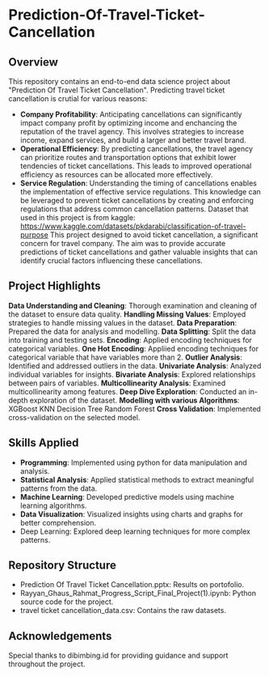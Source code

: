 # Prediction-Of-Travel-Ticket-Cancellation
## Overview
This repository contains an end-to-end data science project about "Prediction Of Travel Ticket Cancellation". Predicting travel ticket cancellation is crutial for various reasons:
- **Company Profitability**: Anticipating cancellations can significantly impact company profit by optimizing income and enchancing the reputation of the travel agency. This involves strategies to increase income, expand services, and build a larger and better travel brand.
- **Operational Efficiency**: By predicting cancellations, the travel agency can prioritize routes and transportation options that exhibit lower tendencies of ticket cancellations. This leads to improved operational efficiency as resources can be allocated more effectively.
- **Service Regulation**: Understanding the timing of cancellations enables the implementation of effective service regulations. This knowledge can be leveraged to prevent ticket cancellations by creating and enforcing regulations that address common cancellation patterns.
Dataset that used in this project is from kaggle:
https://www.kaggle.com/datasets/pkdarabi/classification-of-travel-purpose
This project designed to avoid ticket cancellation, a significant concern for travel company. The aim was to provide accurate predictions of ticket cancellations and gather valuable insights that can identify crucial factors influencing these cancellations.
## Project Highlights
**Data Understanding and Cleaning**: Thorough examination and cleaning of the dataset to ensure data quality.
**Handling Missing Values**: Employed strategies to handle missing values in the dataset.
**Data Preparation**: Prepared the data for analysis and modelling.
**Data Splitting**: Split the data into training and testing sets.
**Encoding**: Applied encoding techniques for categorical variables.
**One Hot Encoding**: Appliied encoding techniques for categorical variable that have variables more than 2.
**Outlier Analysis**: Identified and addressed outliers in the data.
**Univariate Analysis**: Analyzed individual variables for insights.
**Bivariate Analysis**: Explored relationships between pairs of variables.
**Multicollinearity Analysis**: Examined multicollinearity among features.
**Deep Dive Exploration**: Conducted an in-depth exploration of the dataset.
**Modelling with various Algorithms**:
  XGBoost
  KNN
  Decision Tree
  Random Forest
**Cross Validation**: Implemented cross-validation on the selected model.
## Skills Applied
- **Programming**: Implemented using python for data manipulation and analysis.
- **Statistical Analysis**: Applied statistical methods to extract meaningful patterns from the data.
- **Machine Learning**: Developed predictive models using machine learning algorithms.
- **Data Visualization**: Visualized insights using charts and graphs for better comprehension.
- Deep Learning: Explored deep learning techniques for more complex patterns.
## Repository Structure
- Prediction Of Travel Ticket Cancellation.pptx: Results on portofolio.
- Rayyan_Ghaus_Rahmat_Progress_Script_Final_Project(1).ipynb: Python source code for the project.
- travel ticket cancellation_data.csv: Contains the raw datasets.
## Acknowledgements
Special thanks to dibimbing.id for providing guidance and support throughout the project.
